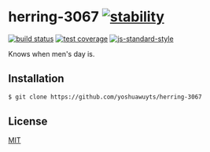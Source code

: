 # herring-3067 [![stability][0]][1]
[![build status][4]][5] [![test coverage][6]][7] [![js-standard-style][10]][11]

Knows when men's day is.

## Installation
```sh
$ git clone https://github.com/yoshuawuyts/herring-3067
```

## License
[MIT](https://tldrlegal.com/license/mit-license)

[0]: https://img.shields.io/badge/stability-experimental-orange.svg?style=flat-square
[1]: https://nodejs.org/api/documentation.html#documentation_stability_index
[4]: https://img.shields.io/travis/yoshuawuyts/herring-3067/master.svg?style=flat-square
[5]: https://travis-ci.org/yoshuawuyts/herring-3067
[6]: https://img.shields.io/codecov/c/github/yoshuawuyts/herring-3067/master.svg?style=flat-square
[7]: https://codecov.io/github/yoshuawuyts/herring-3067
[10]: https://img.shields.io/badge/code%20style-standard-brightgreen.svg?style=flat-square
[11]: https://github.com/feross/standard
